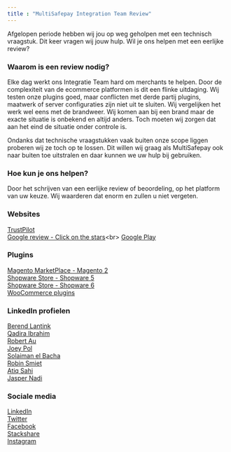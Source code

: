 ```yaml
---
title : "MultiSafepay Integration Team Review"
---
```


Afgelopen periode hebben wij jou op weg geholpen met een technisch vraagstuk.
Dit keer vragen wij jouw hulp. Wil je ons helpen met een eerlijke review?

### Waarom is een review nodig?
Elke dag werkt ons Integratie Team hard om merchants te helpen.
Door de complexiteit van de ecommerce platformen is dit een flinke uitdaging. Wij testen onze plugins goed, maar conflicten met derde partij plugins, maatwerk of server configuraties zijn niet uit te sluiten. Wij vergelijken het werk wel eens met de brandweer. Wij komen aan bij een brand maar de exacte situatie is onbekend en altijd anders. Toch moeten wij zorgen dat aan het eind de situatie onder controle is.

Ondanks dat technische vraagstukken vaak buiten onze scope liggen proberen wij ze toch op te lossen.
Dit willen wij graag als MultiSafepay ook naar buiten toe uitstralen en daar kunnen we uw hulp bij gebruiken.

### Hoe kun je ons helpen?
Door het schrijven van een eerlijke review of beoordeling, op het platform van uw keuze.
Wij waarderen dat enorm en zullen u niet vergeten.

### Websites
[TrustPilot](https://nl.trustpilot.com/review/multisafepay.com)<br> 
[Google review - Click on the stars](https://www.google.com/search?rlz=1C1GCEU_enNL890NL890&q=MultiSafepay&stick=H4sIAAAAAAAAAONgecSYyS3w8sc9YamESWtOXmOM4uIKzsgvd80rySypFPLhYoOyFLj4pbj10_UNSwpzjKvyCjQYpHi5kAWkFJS4eNcZ2ciLihx-yaQlxLn6zo0yb45j7oKWcUd2fZ11-hzPIlYe39KckszgxLTUgsRKAFluieJ9AAAA&sa=X&ved=2ahUKEwj94_i1hOrnAhUuNOwKHQdQBEoQ6RMwC3oECAsQBA&biw=1280&bih=610#lrd=0x47c6084b76d8dcab:0xcecb9af5bac45e39,1,,,)<br>
[Google Play](https://play.google.com/store/apps/details?id=com.multisafepay.control)<br>

### Plugins
[Magento MarketPlace - Magento 2](https://marketplace.magento.com/multisafepay-magento2msp.html)<br>
[Shopware Store - Shopware 5](https://store.shopware.com/en/mltis39871819230f/multisafepay-online-payments-free-plugin-with-20-payment-methods.html)<br>
[Shopware Store - Shopware 6](https://store.shopware.com/en/mltis59465832976f/multisafepay-online-payments-for-shopware-ideal-cards-klarna-alipay-etc..html)<br>
[WooCommerce plugins](https://wordpress.org/plugins/multisafepay/)

### LinkedIn profielen
[Berend Lantink](https://www.linkedin.com/in/berendlantink/)<br>
[Qadira Ibrahim](https://www.linkedin.com/in/qadira-ibrahim-a5126887)<br>
[Robert Au](https://www.linkedin.com/in/robert-au-7b84a3177)<br>
[Joey Pol](https://www.linkedin.com/in/joey-pol-305787162)<br>
[Solaiman el Bacha](https://www.linkedin.com/in/solaimanelbacha/)<br>
[Robin Smiet](https://www.linkedin.com/in/robin-smiet/)<br>
[Atiq Sahi](https://www.linkedin.com/in/atiq-s-706845121)<br>
[Jasper Nadi](https://www.linkedin.com/in/jasper-nadi-6584b9122)

### Sociale media
[LinkedIn](https://www.linkedin.com/company/multisafepay/)<br>
[Twitter](https://twitter.com/multisafepay)<br>
[Facebook](https://www.facebook.com/multisafepay)<br>
[Stackshare](https://stackshare.io/multisafepay/multisafepay)<br>
[Instagram](https://www.instagram.com/multisafepay/)
